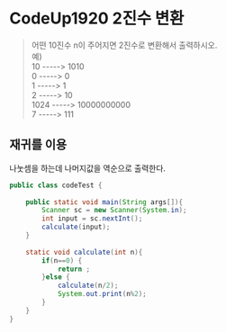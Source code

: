 # CodeUp1920 2진수 변환
> 어떤 10진수 n이 주어지면 2진수로 변환해서 출력하시오.   
예)     
10    ----->  1010   
0    ----->  0   
1    ----->  1   
2    ----->  10   
1024    ----->  10000000000   
7 -----> 111   

    
## 재귀를 이용
나눗셈을 하는데 나머지값을 역순으로 출력한다.
```java
public class codeTest {
    
    public static void main(String args[]){
        Scanner sc = new Scanner(System.in);
        int input = sc.nextInt();
        calculate(input);
    }
    
    static void calculate(int n){
        if(n==0) {
        	return ;
        }else {
        	calculate(n/2);
        	System.out.print(n%2);
        }
    }
}
```